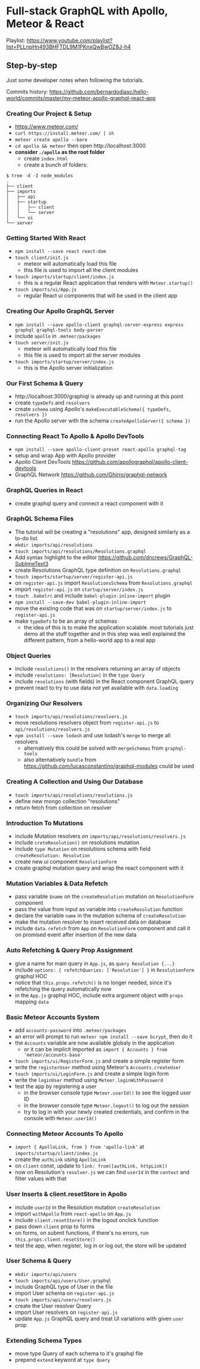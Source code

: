 # Full-stack GraphQL with Apollo, Meteor & React

Playlist: https://www.youtube.com/playlist?list=PLLnpHn493BHFTDL9M1PKnxQwBwOZ8J-h4

## Step-by-step

Just some developer notes when following the tutorials.

Commits history: https://github.com/bernardodiasc/hello-world/commits/master/my-meteor-apollo-graphql-react-app

### Creating Our Project & Setup

- https://www.meteor.com/
- `curl https://install.meteor.com/ | sh`
- `meteor create apollo --bare`
- `cd apollo && meteor` then open http://localhost:3000
- **consider `./apollo` as the root folder**
  - create `index.html`
  - create a bunch of folders:

```
$ tree -d -I node_modules
.
├── client
├── imports
│   ├── api
│   ├── startup
│   │   ├── client
│   │   └── server
│   └── ui
└── server
```

### Getting Started With React

- `npm install --save react react-dom`
- `touch client/init.js`
  - meteor will automatically load this file
  - this file is used to import all the client modules
- `touch imports/startup/client/index.js`
  - this is a regular React application that renders with `Meteor.startup()`
- `touch imports/ui/App.js`
  - regular React ui components that will be used in the client app

### Creating Our Apollo GraphQL Server

- `npm install --save apollo-client graphql-server-express express graphql graphql-tools body-parser`
- include `apollo` in `.meteor/packages`
- `touch server/init.js`
  - meteor will automatically load this file
  - this file is used to import all the server modules
- `touch imports/startup/server/index.js`
  - this is the Apollo server initialization

### Our First Schema & Query

- http://localhost:3000/graphiql is already up and running at this point
- create `typeDefs` and `resolvers`
- create `schema` using Apollo's `makeExecutableSchema({ typeDefs, resolvers })`
- run the Apollo server with the schema `createApolloServer({ schema })`

### Connecting React To Apollo & Apollo DevTools

- `npm install --save apollo-client-preset react-apollo graphql-tag`
- setup and wrap App with Apollo provider
- Apollo Client DevTools https://github.com/apollographql/apollo-client-devtools
- GraphQL Network https://github.com/Ghirro/graphql-network

### GraphQL Queries in React

- create graphql query and connect a react component with it

### GraphQL Schema Files

- The tutorial will be creating a "resolutions" app, designed similarly as a to-do list.
- `mkdir imports/api/resolutions`
- `touch imports/api/resolutions/Resolutions.graphql`
- Add syntax highlight to the editor https://github.com/dncrews/GraphQL-SublimeText3
- create Resolutions GraphQL type definition on `Resolutions.graphql`
- `touch imports/startup/server/register-api.js`
- on `register-api.js` import `ResolutionsSchema` from `Resolutions.graphql`
- import `register-api.js` on `startup/server/index.js`
- `touch .babelrc` and include `babel-plugin-inline-import` plugin
- `npm install --save-dev babel-plugin-inline-import`
- move the existing code that was on `startup/server/index.js` to `register-api.js`
- make `typeDefs` to be an array of schemas
  - the idea of this is to make the application scalable. most tutorials just demo all the stuff together and in this step was well explained the different pattern, from a hello-world app to a real app

### Object Queries

- include `resolutions()` in the resolvers returning an array of objects
- include `resolutions: [Resolution]` in the `type Query`
- include `resolutions` (with fields) in the React component GraphQL query
- prevent react to try to use data not yet available with `data.loading`

### Organizing Our Resolvers

- `touch imports/api/resolutions/resolvers.js`
- move resolutions resolvers object from `register-api.js` to `api/resolutions/resolvers.js`
- `npm install --save lodash` and use lodash's `merge` to merge all resolvers
  - alternatively this could be solved with `mergeSchemas` from `graphql-tools`
  - also alternatively `bundle` from https://github.com/lucasconstantino/graphql-modules could be used

### Creating A Collection and Using Our Database

- `touch imports/api/resolutions/resolutions.js`
- define new mongo collection "resolutions"
- return fetch from collection on resolver

### Introduction To Mutations

- include Mutation resolvers on `imports/api/resolutions/resolvers.js`
- include `creteResolution()` on resolutions mutation
- include `type Mutation` on resolutions schema with field `createResolution: Resolution`
- create new ui component `ResolutionForm`
- create graphql mutation query and wrap the react component with it

### Mutation Variables & Data Refetch

- pass variable `$name` on the `createResolution` mutation on `ResolutionForm` component
- pass the value from input as variable into `createResolution` function
- declare the variable `name` in the mutation schema of `createResolution`
- make the mutation resolver to insert received data on database
- include `data.refetch` from `App` on `ResolutionForm` component and call it on promised event after insertion of the new data

### Auto Refetching & Query Prop Assignment

- give a name for main query in `App.js`, as `query Resolution {...}`
- include `options: { refetchQueries: ['Resolution'] }` in `ResolutionForm` graphql HOC
- notice that `this.props.refetch()` is no longer needed, since it's refetching the query automatically now
- in the `App.js` graphql HOC, include extra argument object with `props` mapping `data`

### Basic Meteor Accounts System

- add `accounts-password` into `.meteor/packages`
- an error will prompt to run `meteor npm install --save bcrypt`, then do it
- the `Accounts` variable are now available globaly in the application
  - or it can be implicit imported as `import { Accounts } from 'meteor/accounts-base'`
- `touch imports/ui/RegisterForm.js` and create a simple register form
- write the `registerUser` method using Meteor's `Accounts.createUser`
- `touch imports/ui/LoginForm.js` and create a simple login form
- write the `loginUser` method using `Meteor.loginWithPassword`
- test the app by registering a user
  - in the browser console type `Meteor.userId()` to see the logged user ID
  - in the browser console type `Meteor.logout()` to log out the session
  - try to log in with your newly created credentials, and confirm in the console with `Meteor.userId()`

### Connecting Meteor Accounts To Apollo

- `import { ApolloLink, from } from 'apollo-link'` at `imports/startup/client/index.js`
- create the `authLink` using `ApolloLink`
- on `client` const, update to `link: from([authLink, httpLink])`
- now on Resolution's `resolver.js` we can find `userId` in the `context` and filter values with that

### User Inserts & client.resetStore in Apollo

- include `userId` in the Resolution mutation `createResolution`
- import `withApollo` from `react-apollo` on `App.js`
- include `client.resetStore()` in the logout onclick function
- pass down `client` prop to forms
- on forms, on submit functions, if there's no errors, run `this.props.client.resetStore()`
- test the app, when register, log in or log out, the store will be updated
 
### User Schema & Query

- `mkdir imports/api/users`
- `touch imports/api/users/User.graphql`
- include GraphQL type of User in the file
- import User schema on `register-api.js`
- `touch imports/api/users/resolvers.js`
- create the User resolver Query
- import User resolvers on `register-api.js`
- update `App.js` GraphQL query and treat UI variations with given `user` prop

### Extending Schema Types

- move type Query of each schema to it's graphql file
- prepend `extend` keyword at `type Query`


